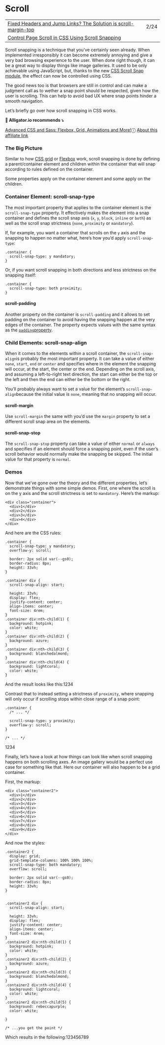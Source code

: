 # Scroll

|  |  |
| :--- | :--- |
| [Fixed Headers and Jump Links? The Solution is scroll-margin-top](https://css-tricks.com/fixed-headers-and-jump-links-the-solution-is-scroll-margin-top/) | 2/24 |
| [Control Page Scroll in CSS Using Scroll Snapping](https://alligator.io/css/scroll-snapping/) |  |

Scroll snapping is a technique that you’ve certainly seen already. When implemented irresponsibly it can become extremely annoying and give a very bad browsing experience to the user. When done right though, it can be a great way to display things like image galleries. It used to be only achievable using JavaScript, but, thanks to the new [CSS Scroll Snap module](https://www.w3.org/TR/css-scroll-snap-1/), the effect can now be controlled using CSS.

The good news too is that browsers are still in control and can make a judgment call as to wether a snap point should be respected, given how the user is scrolling. This can help to avoid bad UX where snap points hinder a smooth navigation.

Let’s briefly go over how scroll snapping in CSS works.

**🐊 Alligator.io recommends ⤵**

[Advanced CSS and Sass: Flexbox, Grid, Animations and More!](https://click.linksynergy.com/deeplink?id=PHWysB*QB5k&mid=39197&murl=https%3A%2F%2Fwww.udemy.com%2Fadvanced-css-and-sass%2F)ⓘ [About this affiliate link](https://alligator.io/about-sponsored-or-affiliate/)

### The Big Picture <a id="the-big-picture"></a>

Similar to how [CSS grid](https://alligator.io/css/css-grid-layout-intro/) or [Flexbox](https://alligator.io/css/flexbox-primer/) work, scroll snapping is done by defining a parent/container element and children within the container that will snap according to rules defined on the container.

Some properties apply on the container element and some apply on the children.

### Container Element: scroll-snap-type <a id="container-element-scroll-snap-type"></a>

The most important property that applies to the container element is the `scroll-snap-type` property. It effectively makes the element into a snap container and defines the scroll snap axis \(`x`, `y`, `block`, `inline` or `both`\) as well as the scroll snap strictness \(`none`, `proximity` or `mandatory`\).

If, for example, you want a container that scrolls on the `y` axis and the snapping to happen no matter what, here’s how you’d apply `scroll-snap-type`:

```text
.container {
  scroll-snap-type: y mandatory;
}
```

Or, if you want scroll snapping in both directions and less strictness on the snapping itself:

```text
.container {
  scroll-snap-type: both proximity;
}
```

#### scroll-padding <a id="scroll-padding"></a>

Another property on the container is `scroll-padding` and it allows to set padding on the container to avoid having the snapping happen at the very edges of the container. The property expects values with the same syntax as the [`padding`property](https://alligator.io/css/padding-margin-shorthands/).

### Child Elements: scroll-snap-align <a id="child-elements-scroll-snap-align"></a>

When it comes to the elements within a scroll container, the `scroll-snap-align`is probably the most important property. It can take a value of either `none`, `start`, `end` or `center` and specifies where in the element the snapping will occur, at the start, the center or the end. Depending on the scroll axis, and assuming a left-to-right text direction, the start can either be the top or the left and then the end can either be the bottom or the right.

You’ll probably always want to set a value for the element’s `scroll-snap-align`because the initial value is `none`, meaning that no snapping will occur.

#### scroll-margin <a id="scroll-margin"></a>

Use `scroll-margin` the same with you’d use the `margin` property to set a different scroll snap area on the elements.

#### scroll-snap-stop <a id="scroll-snap-stop"></a>

The `scroll-snap-stop` property can take a value of either `normal` or `always` and specifies if an element should force a snapping point, even if the user’s scroll behavior would normally make the snapping be skipped. The initial value for that property is `normal`.

### Demos <a id="demos"></a>

Now that we’ve gone over the theory and the different properties, let’s demonstrate things with some simple demos. First, one where the scroll is on the y axis and the scroll strictness is set to `mandatory`. Here’s the markup:

```text
<div class="container">
  <div>1</div>
  <div>2</div>
  <div>3</div>
  <div>4</div>
</div>
```

And here are the CSS rules:

```text
.container {
  scroll-snap-type: y mandatory;
  overflow-y: scroll;

  border: 2px solid var(--gs0);
  border-radius: 8px;
  height: 33vh;
}

.container div {
  scroll-snap-align: start;

  height: 33vh;
  display: flex;
  justify-content: center;
  align-items: center;
  font-size: 4rem;
}
.container div:nth-child(1) {
  background: hotpink;
  color: white;
}
.container div:nth-child(2) {
  background: azure;
}
.container div:nth-child(3) {
  background: blanchedalmond;
}
.container div:nth-child(4) {
  background: lightcoral;
  color: white;
}
```

And the result looks like this:1234

Contrast that to instead setting a strictness of `proximity`, where snapping will only occur if scrolling stops within close range of a snap point:

```text
.container {
  /* ... */

  scroll-snap-type: y proximity;
  overflow-y: scroll;
}

/* ... */
```

1234

Finally, let’s have a look at how things can look like when scroll snapping happens on both scrolling axes. An image gallery would be a perfect use case for something like that. Here our container will also happen to be a grid container.

First, the markup:

```text
<div class="container2">
  <div>1</div>
  <div>2</div>
  <div>3</div>
  <div>4</div>
  <div>5</div>
  <div>6</div>
  <div>7</div>
  <div>8</div>
  <div>9</div>
</div>
```

And now the styles:

```text
.container2 {
  display: grid;
  grid-template-columns: 100% 100% 100%;
  scroll-snap-type: both mandatory;
  overflow: scroll;

  border: 2px solid var(--gs0);
  border-radius: 8px;
  height: 33vh;
}


.container2 div {
  scroll-snap-align: start;

  height: 33vh;
  display: flex;
  justify-content: center;
  align-items: center;
  font-size: 4rem;
}
.container2 div:nth-child(1) {
  background: hotpink;
  color: white;
}
.container2 div:nth-child(2) {
  background: azure;
}
.container2 div:nth-child(3) {
  background: blanchedalmond;
}
.container2 div:nth-child(4) {
  background: lightcoral;
  color: white;
}
.container2 div:nth-child(5) {
  background: rebeccapurple;
  color: white;

}

/* ...you get the point */
```

Which results in the following:123456789

